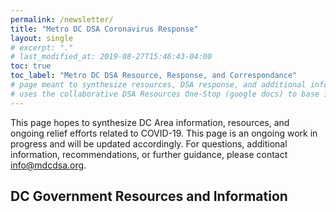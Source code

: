 ```yaml
---
permalink: /newsletter/
title: "Metro DC DSA Coronavirus Response"
layout: single
# excerpt: "."
# last_modified_at: 2019-08-27T15:46:43-04:00
toc: true
toc_label: "Metro DC DSA Resource, Response, and Correspondance"
# page meant to synthesize resources, DSA response, and additional information RE Coronavirus in one place.
# uses the collaborative DSA Resources One-Stop (google docs) to base information
---
```


This page hopes to synthesize DC Area information, resources, and ongoing relief efforts related to COVID-19. This page is an ongoing work in progress and will be updated accordingly. For questions, additional information, recommendations, or further guidance, please contact [info@mdcdsa.org](mailto:https://mdcdsa.org/).


## DC Government Resources and Information
<link href='https://actionnetwork.org/css/style-embed-v3.css' rel='stylesheet' type='text/css' /><script src='https://actionnetwork.org/widgets/v3/form/metro-dc-dsa-subscribe?format=js&source=widget'></script><div id='can-form-area-metro-dc-dsa-subscribe' style='width: 100%'><!-- this div is the target for our HTML insertion --></div>
